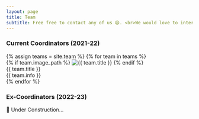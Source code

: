 ```yaml
---
layout: page
title: Team
subtitle: Free free to contact any of us 😄. <br>We would love to interact with you!
---
```


### Current Coordinators (2021-22)

<div class="container pt-6 pb-6">
    <div class="row pt-6 pb-6">
        {% assign teams = site.team %}
        {% for team in teams %}
        <div class="col-12 col-md-6 mb-2">
            <div class="card border-0">
                {% if team.image_path %}
                <img alt="{{ team.title }}" class="img-fluid mb-2 card-img-top" src="{{ site.baseurl }}{{ team.image_path }}" />
                {% endif %}
                <div class="card-body text-center">
                    <div class="card-title mb-0 text-black-50">{{ team.title }}</div>
                    <div class="card-text text-black-50">{{ team.info }}</div>
                    <a target="_blank" href="https://facebook.com/{{ team.facebook }}" title="Facebook">
                        <span class="fa-stack fa-lg" aria-hidden="true">
                          <i class="fas fa-circle fa-stack-2x"></i>
                          <i class="fab fa-facebook fa-stack-1x fa-inverse"></i>
                        </span>
                    </a>
                </div>                
            </div>
        </div>
        {% endfor %}
    </div>
</div>

### Ex-Coordinators (2022-23)

🚧 Under Construction...
